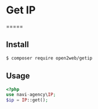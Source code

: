 # Get IP
=====

## Install

```shell
$ composer require open2web/getip
```

## Usage

```php
<?php
use navi-agency\IP;
$ip = IP::get();
```
